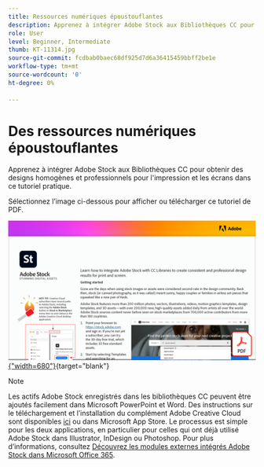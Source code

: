 ```yaml
---
title: Ressources numériques époustouflantes
description: Apprenez à intégrer Adobe Stock aux Bibliothèques CC pour obtenir des designs homogènes et professionnels pour l'impression et les écrans dans ce tutoriel pratique
role: User
level: Beginner, Intermediate
thumb: KT-11314.jpg
source-git-commit: fcdbab0baec68df925d7d6a36415459bbff2be1e
workflow-type: tm+mt
source-wordcount: '0'
ht-degree: 0%

---
```


# Des ressources numériques époustouflantes

Apprenez à intégrer Adobe Stock aux Bibliothèques CC pour obtenir des designs homogènes et professionnels pour l&#39;impression et les écrans dans ce tutoriel pratique.

Sélectionnez l’image ci-dessous pour afficher ou télécharger ce tutoriel de PDF.

[![Image de la première page du tutoriel](assets/Stunningdigitalassets.png){&quot;width=680&quot;}](assets/Stunning-Digital-Assets.pdf){target=&quot;blank&quot;}

>[!NOTE]
>
>Les actifs Adobe Stock enregistrés dans les bibliothèques CC peuvent être ajoutés facilement dans Microsoft PowerPoint et Word. Des instructions sur le téléchargement et l’installation du complément Adobe Creative Cloud sont disponibles [ici](https://helpx.adobe.com/creative-cloud/help/libraries-addin-microsoft-office.html) ou dans Microsoft App Store. Le processus est simple pour les deux applications, en particulier pour celles qui ont déjà utilisé Adobe Stock dans Illustrator, InDesign ou Photoshop. Pour plus d’informations, consultez [Découvrez les modules externes intégrés Adobe Stock dans Microsoft Office 365](https://helpx.adobe.com/stock/help/microsoft-office-plug-ins.html).
